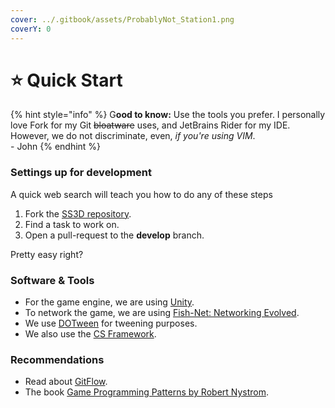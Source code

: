 ```yaml
---
cover: ../.gitbook/assets/ProbablyNot_Station1.png
coverY: 0
---
```


# ⭐ Quick Start

{% hint style="info" %}
G**ood to know:** Use the tools you prefer. I personally love Fork for my Git ~~bloatware~~ uses, and JetBrains Rider for my IDE. However, we do not discriminate, even, _if you're using VIM_.\
\- John
{% endhint %}

### Settings up for development

A quick web search will teach you how to do any of these steps

1. Fork the [SS3D repository](https://github.com/RE-SS3D/SS3D).
2. Find a task to work on.
3. Open a pull-request to the **develop** branch.

Pretty easy right?

### Software & Tools

* For the game engine, we are using [Unity](https://unity.com/).
* To network the game, we are using [Fish-Net: Networking Evolved](https://github.com/FirstGearGames/FishNet).
* We use [DOTween](http://dotween.demigiant.com/) for tweening purposes.
* We also use the [CS Framework](https://github.com/coimbrastudios/framework).

### Recommendations

* Read about [GitFlow](https://www.red-gate.com/simple-talk/devops/tools/getting-started-with-gitflow/).
* The book [Game Programming Patterns by Robert Nystrom](https://gameprogrammingpatterns.com/).
